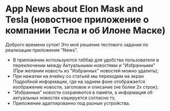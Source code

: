 # App News about Elon Mask and Tesla (новостное приложение о компании Тесла и об Илоне Маске)
Доброго времени суток!
Это моё решение тестового задания по реализации приложения "News".

- В приложении используются таббар для удобства пользователя в переключении между Актуальными новостями и "Избранными" (При желании новость из "Избранных" новостей можно удалить);
- При нажатии на ячейку со статьей мы переходим на экран Подробной информации, где на заднем фоне отображается изображение новости, заголовок и описание (не более 2х строк);
- "Избранные" новости сохраняются в памяти, а информация об актуальных новостях кэшируется согласно тз;
- Приложение адаптированно под разные устройства.
